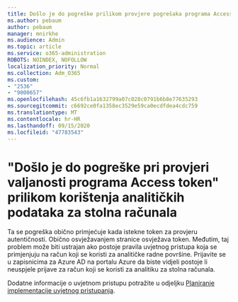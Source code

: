 ```yaml
---
title: Došlo je do pogreške prilikom provjere pogrešaka programa Access token tijekom radne površine u analitici na dasci
ms.author: pebaum
author: pebaum
manager: mnirkhe
ms.audience: Admin
ms.topic: article
ms.service: o365-administration
ROBOTS: NOINDEX, NOFOLLOW
localization_priority: Normal
ms.collection: Adm_O365
ms.custom:
- "2536"
- "9000657"
ms.openlocfilehash: 45c6fb1a1632799a07c028c0791b6b8e77635293
ms.sourcegitcommit: c6692ce0fa1358ec3529e59ca0ecdfdea4cdc759
ms.translationtype: MT
ms.contentlocale: hr-HR
ms.lasthandoff: 09/15/2020
ms.locfileid: "47783543"
---
```

# <a name="there-was-an-error-validating-access-token-error-during-desktop-analytics-onboarding"></a>"Došlo je do pogreške pri provjeri valjanosti programa Access token" prilikom korištenja analitičkih podataka za stolna računala

Ta se pogreška obično primjećuje kada istekne token za provjeru autentičnosti. Obično osvježavanjem stranice osvježava token. Međutim, taj problem može biti ustrajan ako postoje pravila uvjetnog pristupa koja se primjenjuju na račun koji se koristi za analitičke radne površine. Prijavite se u zapisnicima za Azure AD na portalu Azure da biste vidjeli postoje li neuspjele prijave za račun koji se koristi za analitiku za stolna računala.

Dodatne informacije o uvjetnom pristupu potražite u odjeljku [Planiranje implementacije uvjetnog pristupanja](https://docs.microsoft.com/azure/active-directory/conditional-access/plan-conditional-access).